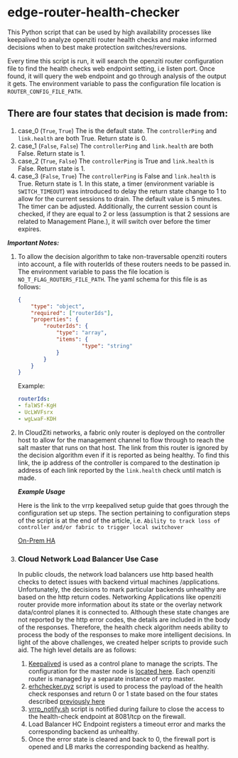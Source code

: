 # edge-router-health-checker

This Python script that can be used by high availability processes like keepalived to analyze openziti router health checks and make informed decisions when to best make protection switches/reversions.

Every time this script is run, it will search the openziti router configuration file to find the health checks web endpoint setting, i.e listen port. Once found, it will query the web endpoint and go through analysis of the output it gets. The environment variable to pass the configuration file location is `ROUTER_CONFIG_FILE_PATH`.

## There are four states that decision is made from:

1. case_0 (`True`, `True`)
The is the default state. The `controllerPing` and `link.health` are both True. Return state is 0.
1. case_1 (`False`, `False`)
The `controllerPing` and `link.health` are both False. Return state is 1.
1. case_2 (`True`, `False`)
The `controllerPing` is True and `link.health` is False. Return state is 1.
1. case_3 (`False`, `True`)
The `controllerPing` is False and `link.health` is True. Return state is 1. In this state, a timer (environment variable is `SWITCH_TIMEOUT`) was introduced to delay the return state change to 1 to allow for the current sessions to drain. The default value is 5 minutes. The timer can be adjusted. Additionally, the current session count is checked, if they are equal to 2 or less (assumption is that 2 sessions are related to Management Plane.), it will switch over before the timer expires.

***Important Notes:***

1. To allow the decision algorithm to take non-traversable openziti routers into account, a file with routerIds of these routers needs to be passed in. The environment variable to pass the file location is `NO_T_FLAG_ROUTERS_FILE_PATH`. The yaml schema for this file is as follows:

    ```json
    {
        "type": "object",
        "required": ["routerIds"],
        "properties": {
            "routerIds": {
                "type": "array", 
                "items": {
                        "type": "string"
                }
            }
        }
    }
    ```

    Example:

    ```yaml
    routerIds:
    - falWSf-KgH
    - UcLWVFsrx
    - wgLwaF-KDH
    ```

1. In CloudZiti networks, a fabric only router is deployed on the controller host to allow for the management channel to flow through to reach the salt master that runs on that host. The link from this router is ignored by the decision algorithm even if it is reported as being healthy. To find this link, the ip address of the controller is compared to the destination ip address of each link reported by the `link.health` check until match is made.

    ***Example Usage***

    Here is the link to the vrrp keepalived setup guide that goes through the configuration set up steps. The section pertaining to configuration steps of the script is at the end of the article, i.e. `Ability to track loss of controller and/or fabric to trigger local switchover`

    [On-Prem HA](https://support.netfoundry.io/hc/en-us/articles/9962679994381-On-Prem-Ingress-High-Availability)

1. ### Cloud Network Load Balancer Use Case

    In public clouds, the network load balancers use http based health checks to detect issues with backend virtual machines /applications. Unfortunately, the decisions to mark particular backends unhealthy are based on the http return codes. Networking Applications like openziti router provide more information about its state or the overlay network data/control planes it is connected to. Although these state changes are not reported by the http error codes, the details are included in the body of the responses. Therefore, the health check algorithm needs ability to process the body of the responses to make more intelligent decisions.
    In light of the above challenges, we created helper scripts to provide such aid. The high level details are as follows:

    1. [Keepalived](https://www.keepalived.org/) is used as a control plane to manage the scripts. The configuration for the master node is [located here](files/keepalived_master.conf). Each openziti router is managed by a separate instance of vrrp master.
    1. [erhchecker.pyz](src/__main__.py) script is used to process the payload of the health check responses and return 0 or 1 state based on the four states described [previously here](#there-are-four-states-that-decision-is-made-from)
    1. [vrrp_notify.sh](files/vrrp_notify.sh) script is notified during failure to close the  access to the health-check endpoint at 8081/tcp on the firewall.
    1. Load Balancer HC Endpoint registers a timeout error and marks the corresponding backend as unhealthy.
    1. Once the error state is cleared and back to 0, the firewall port is opened and LB marks the corresponding backend as healthy.
